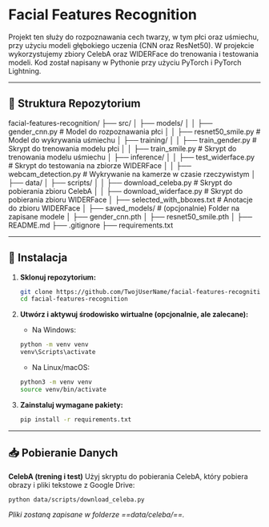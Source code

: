 # Facial Features Recognition

Projekt ten służy do rozpoznawania cech twarzy, w tym płci oraz uśmiechu, przy użyciu modeli głębokiego uczenia (CNN oraz ResNet50). W projekcie wykorzystujemy zbiory CelebA oraz WIDERFace do trenowania i testowania modeli. Kod został napisany w Pythonie przy użyciu PyTorch i PyTorch Lightning.

---

## 📂 Struktura Repozytorium

facial-features-recognition/ 
├── src/
│   ├── models/
│   │   ├── gender_cnn.py         # Model do rozpoznawania płci
│   │   ├── resnet50_smile.py     # Model do wykrywania uśmiechu
│   ├── training/
│   │   ├── train_gender.py       # Skrypt do trenowania modelu płci
│   │   ├── train_smile.py        # Skrypt do trenowania modelu uśmiechu
│   ├── inference/
│   │   ├── test_widerface.py     # Skrypt do testowania na zbiorze WIDERFace
│   │   ├── webcam_detection.py   # Wykrywanie na kamerze w czasie rzeczywistym
│
├── data/
│   ├── scripts/
│   │   ├── download_celeba.py    # Skrypt do pobierania zbioru CelebA
│   │   ├── download_widerface.py # Skrypt do pobierania zbioru WIDERFace
│   ├── selected_with_bboxes.txt  # Anotacje do zbioru WIDERFace
│
├── saved_models/                 # (opcjonalnie) Folder na zapisane modele
│   ├── gender_cnn.pth
│   ├── resnet50_smile.pth
│
├── README.md
├── .gitignore
├── requirements.txt

---

## 🚀 Instalacja

1. **Sklonuj repozytorium:**

   ```bash
   git clone https://github.com/TwojUserName/facial-features-recognition.git
   cd facial-features-recognition

2. **Utwórz i aktywuj środowisko wirtualne (opcjonalnie, ale zalecane):**
   - Na Windows:
   ```bash
   python -m venv venv
   venv\Scripts\activate
   ```
   - Na Linux/macOS:
   ```bash
   python3 -m venv venv
   source venv/bin/activate
   ```

3. **Zainstaluj wymagane pakiety:**
   ```bash
   pip install -r requirements.txt
   ```

---

## 📥 Pobieranie Danych

**CelebA (trening i test)**
   Użyj skryptu do pobierania CelebA, który pobiera obrazy i pliki tekstowe z Google Drive:
   ```bash
   python data/scripts/download_celeba.py
   ```
   *Pliki zostaną zapisane w folderze ==data/celeba/==.*



